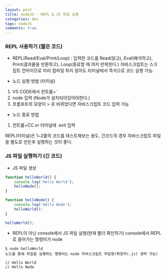 ```yaml
---  
layout: post
title: nodeJS - REPL & JS 파일 실행
categories: dev
tags: nodeJS
comments: true
---
```


### REPL 사용하기 (짧은 코드)
- REPL(Read/Eval/Print/Loop) : 입력한 코드를 Read(읽고), Eval(해석하고), Print(결과물을 반환하고), Loop(종료할 때 까지 반복한다.)
자바스크립트는 스크립트 언어이므로 미리 컴파일 하지 않아도 터미널에서 즉석으로 코드 실행 가능. 

- 노드 실행 방법 (터미널)
1. VS CODE에서 컨트롤+`
2. node 입력 (Node가 설치되어있어야한다.)
3. 프롬포트의 모양이 > 로 바뀌었다면 자바스크립트 코드 입력 가능

- 노드 종료 방법
1. 컨트롤+CC or 터미널에 .exit 입력

REPL(터미널)은 1~2줄의 코드를 테스트해보는 용도. 긴코드의 경우 자바스크립트 파일을 별도로 만든후 실행하는 것이 좋다.

### JS 파일 실행하기 (긴 코드)

- JS 파일 생성 

```javascript
function helloWorld() {
    console.log('Hello World');
    helloNode();
}

function helloNode() {
    console.log('Hello Node');
    helloWorld();
}

helloWorld(); 
```

- REPL이 아닌 console에서 JS 파일 실행(현재 폴더 확인하기)
console에서 REPL로 들어가는 명령어가 node


```console
$ node helloWorld
노드를 통해 파일을 실행하는 명령어는 node 자바스크립트 파일명(확장자(.js) 생략 가능)

// Hello World
// Hello Node
```
